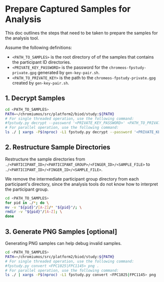 # Prepare Captured Samples for Analysis

This doc outlines the steps that need to be taken to prepare the samples for the
analysis tool.

Assume the following definitions:

*   `<PATH_TO_SAMPLES>` is the root directory of of the samples that contains
    the participant ID directories.
*   `<PRIVATE_KEY_PASSWORD>` is the password for the
    `chromeos-fpstudy-private.gpg` generated by `gen-key-pair.sh`.
*   `<PATH_TO_PRIVATE_KEY>` is the path to the `chromeos-fpstudy-private.gpg`
    created by `gen-key-pair.sh`.

## 1. Decrypt Samples

```bash
cd <PATH_TO_SAMPLES>
PATH=~/chromiumos/src/platform2/biod/study:${PATH}
# For single threaded operation, use the following command:
#fpstudy.py decrypt --password '<PRIVATE_KEY_PASSWORD>' <PATH_TO_PRIVATE_KEY> .
# For parallel operation, use the following command:
ls ./ | xargs -P$(nproc) -L1 fpstudy.py decrypt --password '<PRIVATE_KEY_PASSWORD>' <PATH_TO_PRIVATE_KEY>
```

## 2. Restructure Sample Directories

Restructure the sample directories from
`./<PARTICIPANT_ID>/<PARTICIPANT_GROUP>/<FINGER_ID>/<SAMPLE_FILE>` to
`./<PARTICIPANT_ID>/<FINGER_ID>/<SAMPLE_FILE>`.

We remove the intermediate participant group directory from each participant's
directory, since the analysis tools do not know how to interpret the participant
group.

```bash
cd <PATH_TO_SAMPLES>
for pid in ./*; do \
mv -v "${pid}"/[A-Z]/* "${pid}"/; \
rmdir -v "${pid}"/[A-Z]; \
done
```

## 3. Generate PNG Samples [optional]

Generating PNG samples can help debug invalid samples.

```bash
cd <PATH_TO_SAMPLES>
PATH=~/chromiumos/src/platform2/biod/study:${PATH}
# For single threaded operation, use the following command:
#fpstudy.py convert <FPC1025|FPC1145> png .
# For parallel operation, use the following command:
ls ./ | xargs -P$(nproc) -L1 fpstudy.py convert <FPC1025|FPC1145> png
```
